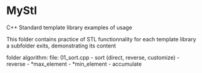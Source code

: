 # MyStl
C++ Standard template library examples of usage

This folder contains practice of STL functionnality
for each template library a subfolder exits, demonstrating its content

folder algorithm:
    file: 01_sort.cpp
    - sort (direct, reverse, customize)
    - reverse
    - *max_element
    - *min_element
    - accumulate


